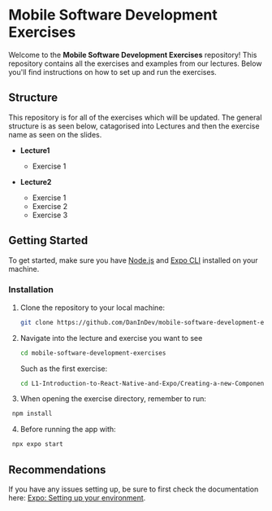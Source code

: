 # Mobile Software Development Exercises

Welcome to the **Mobile Software Development Exercises** repository! This repository contains all the exercises and examples from our lectures. Below you'll find instructions on how to set up and run the exercises.

## Structure
This repository is for all of the exercises which will be updated.
The general structure is as seen below, catagorised into Lectures and then the exercise name as seen on the slides.

- **Lecture1**
  - Exercise 1

- **Lecture2**
  - Exercise 1
  - Exercise 2
  - Exercise 3


## Getting Started

To get started, make sure you have [Node.js](https://nodejs.org/) and [Expo CLI](https://docs.expo.dev/get-started/installation/) installed on your machine.

### Installation

1. Clone the repository to your local machine:
   ```bash
   git clone https://github.com/DanInDev/mobile-software-development-exercises.git
   ```

2. Navigate into the lecture and exercise you want to see
   ```bash
   cd mobile-software-development-exercises
   ```
   Such as the first exercise:
   ```bash
   cd L1-Introduction-to-React-Native-and-Expo/Creating-a-new-Component
   ```
3. When opening the exercise directory, remember to run:
 ```bash
  npm install
  ```
4. Before running the app with:
 ```bash
  npx expo start
  ```

## Recommendations
If you have any issues setting up, be sure to first check the documentation here: [Expo: Setting up your environment](https://docs.expo.dev/get-started/set-up-your-environment/).
